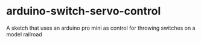 # arduino-switch-servo-control
A sketch that uses an arduino pro mini as control for throwing switches on a model railroad
